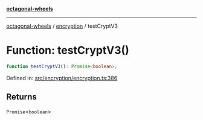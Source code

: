 [**octagonal-wheels**](../../README.md)

***

[octagonal-wheels](../../modules.md) / [encryption](../README.md) / testCryptV3

# Function: testCryptV3()

```ts
function testCryptV3(): Promise<boolean>;
```

Defined in: [src/encryption/encryption.ts:386](https://github.com/vrtmrz/octagonal-wheels/blob/main/src/encryption/encryption.ts#L386)

## Returns

`Promise`\<`boolean`\>
